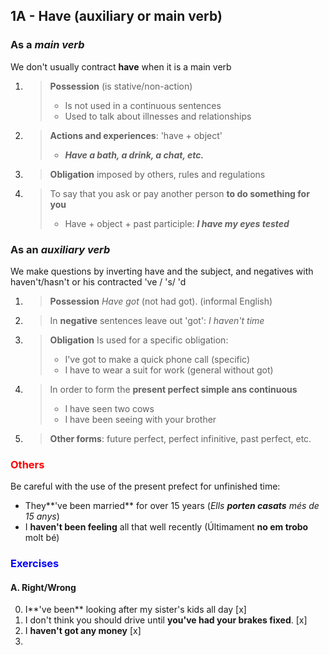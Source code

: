 ## 1A - Have (auxiliary or main verb)

### As a *main verb*  
We don't usually contract **have** when it is a main verb  

1. >**Possession** (is stative/non-action)  
    >- Is not used in a continuous sentences  
    >- Used to talk about illnesses and relationships  

2.  >**Actions and experiences**: 'have + object'  
    >- *__Have a bath, a drink, a chat, etc.__*

3. >**Obligation** imposed by others, rules and regulations  

4. >To say that you ask or pay another person **to do something for you**  
    >- Have + object + past participle: **_I have my eyes tested_**  

### As an *auxiliary verb*  

We make questions by inverting have and the subject, and negatives with haven't/hasn't or his contracted 've / 's/  'd  

1. >**Possession** *Have got* (not had got). (informal English)  

2. >In **negative** sentences leave out 'got': *I haven't time*  

3. >**Obligation** Is used for a specific obligation:  
    > - I've got to make a quick phone call (specific)  
    > - I have to wear a suit for work (general without got)  

4. >In order to form the **present perfect simple ans continuous**  
    > - I have seen two cows  
    > - I have been seeing with your brother  

5. >**Other forms**: future perfect, perfect infinitive, past perfect, etc.  

### <span style="color:red">Others</span>  
Be careful with the use of the present prefect for unfinished time:
- They**'ve been married** for over 15 years (*Ells **porten casats** més de 15 anys*)  
- I **haven't been feeling** all that well recently (Últimament **no em trobo** molt bé)  

### <span style="color:blue">Exercises</span>  
#### A. Right/Wrong  
0. I**'ve been** looking after my sister's kids all day [x]  
1. I don't think you should drive until **you've had your brakes fixed**. [x]  
2. I **haven't got any money** [x]
3.
